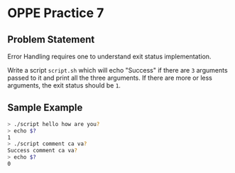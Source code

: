 # OPPE Practice 7

## Problem Statement

Error Handling requires one to understand exit status implementation.

Write a script `script.sh` which will echo "Success" if there are `3` arguments passed to it and print all the three arguments. 
If there are more or less arguments, the exit status should be `1`.

## Sample Example

```bash
> ./script hello how are you?
> echo $?
1
> ./script comment ca va?
Success comment ca va?
> echo $?
0
```
